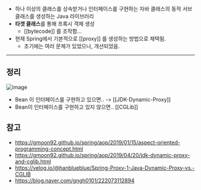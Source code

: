 - 하나 이상의 클래스를 상속받거나 인터페이스를 구현하는 자바 클래스의 동적 서브클래스를 생성하는 Java 라이브러리
- **타겟 클래스**를 통해 프록시 객체 생성
	- [[bytecode]] 를 조작함...
- 현재 Spring에서 기본적으로 [[proxy]] 를 생성하는 방법으로 채택됨.
	- 초기에는 여러 문제가 있었으나, 개선되었음.

---
## 정리
![image](https://gmoon92.github.io/md/img/aop/jdk-dynamic-proxy-and-cglib/aop-proxy-mechanism2.png)
- Bean 이 인터페이스를 구현하고 있으면.. -> [[JDK-Dynamic-Proxy]]
- Bean이 인터페이스를 구현하고 있지 않으면.. [[CGLib]]

## 참고
- <https://gmoon92.github.io/spring/aop/2019/01/15/aspect-oriented-programming-concept.html>
- <https://gmoon92.github.io/spring/aop/2019/04/20/jdk-dynamic-proxy-and-cglib.html>
- <https://velog.io/@hanblueblue/Spring-Proxy-1-Java-Dynamic-Proxy-vs.-CGLIB>
- <https://blog.naver.com/gngh0101/222073112894>